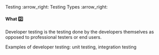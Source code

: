 <div id="path">Testing :arrow_right: Testing Types :arrow_right:</div>

<div id="title">

#### What :two:

</div>

<div id="body">

Developer testing is the testing done by the developers themselves as opposed to professional testers or end users.

Examples of developer testing: unit testing, integration testing

</div>

<div id="extras">
</div>

</div>
